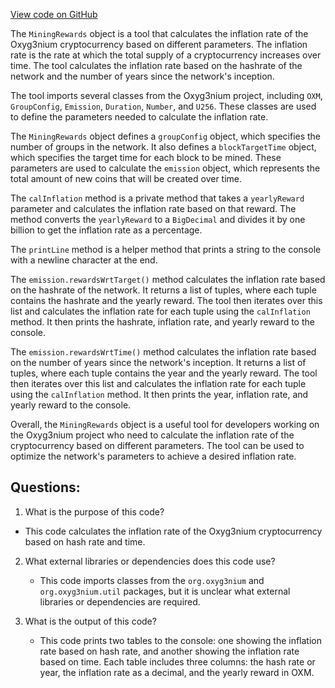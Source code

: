 [View code on GitHub](https://github.com/alephium/alephium/tools/src/main/scala/org/alephium/tools/MiningRewards.scala)

The `MiningRewards` object is a tool that calculates the inflation rate of the Oxyg3nium cryptocurrency based on different parameters. The inflation rate is the rate at which the total supply of a cryptocurrency increases over time. The tool calculates the inflation rate based on the hashrate of the network and the number of years since the network's inception.

The tool imports several classes from the Oxyg3nium project, including `OXM`, `GroupConfig`, `Emission`, `Duration`, `Number`, and `U256`. These classes are used to define the parameters needed to calculate the inflation rate.

The `MiningRewards` object defines a `groupConfig` object, which specifies the number of groups in the network. It also defines a `blockTargetTime` object, which specifies the target time for each block to be mined. These parameters are used to calculate the `emission` object, which represents the total amount of new coins that will be created over time.

The `calInflation` method is a private method that takes a `yearlyReward` parameter and calculates the inflation rate based on that reward. The method converts the `yearlyReward` to a `BigDecimal` and divides it by one billion to get the inflation rate as a percentage.

The `printLine` method is a helper method that prints a string to the console with a newline character at the end.

The `emission.rewardsWrtTarget()` method calculates the inflation rate based on the hashrate of the network. It returns a list of tuples, where each tuple contains the hashrate and the yearly reward. The tool then iterates over this list and calculates the inflation rate for each tuple using the `calInflation` method. It then prints the hashrate, inflation rate, and yearly reward to the console.

The `emission.rewardsWrtTime()` method calculates the inflation rate based on the number of years since the network's inception. It returns a list of tuples, where each tuple contains the year and the yearly reward. The tool then iterates over this list and calculates the inflation rate for each tuple using the `calInflation` method. It then prints the year, inflation rate, and yearly reward to the console.

Overall, the `MiningRewards` object is a useful tool for developers working on the Oxyg3nium project who need to calculate the inflation rate of the cryptocurrency based on different parameters. The tool can be used to optimize the network's parameters to achieve a desired inflation rate.
## Questions: 
 1. What is the purpose of this code?
   - This code calculates the inflation rate of the Oxyg3nium cryptocurrency based on hash rate and time.

2. What external libraries or dependencies does this code use?
   - This code imports classes from the `org.oxyg3nium` and `org.oxyg3nium.util` packages, but it is unclear what external libraries or dependencies are required.

3. What is the output of this code?
   - This code prints two tables to the console: one showing the inflation rate based on hash rate, and another showing the inflation rate based on time. Each table includes three columns: the hash rate or year, the inflation rate as a decimal, and the yearly reward in OXM.